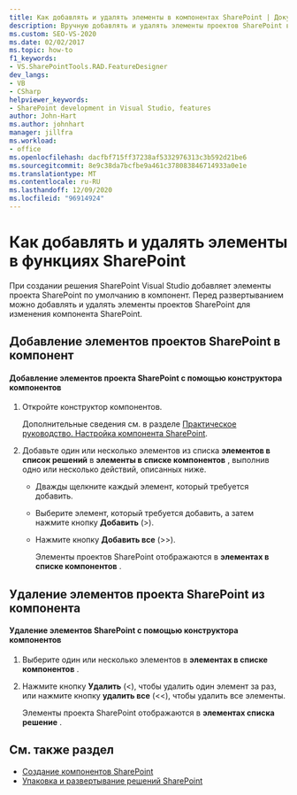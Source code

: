 ```yaml
---
title: Как добавлять и удалять элементы в компонентах SharePoint | Документация Майкрософт
description: Вручную добавлять и удалять элементы проектов SharePoint в компонентах SharePoint с помощью конструктора компонентов в Visual Studio.
ms.custom: SEO-VS-2020
ms.date: 02/02/2017
ms.topic: how-to
f1_keywords:
- VS.SharePointTools.RAD.FeatureDesigner
dev_langs:
- VB
- CSharp
helpviewer_keywords:
- SharePoint development in Visual Studio, features
author: John-Hart
ms.author: johnhart
manager: jillfra
ms.workload:
- office
ms.openlocfilehash: dacfbf715ff37238af5332976313c3b592d21be6
ms.sourcegitcommit: 8e9c38da7bcfbe9a461c378083846714933a0e1e
ms.translationtype: MT
ms.contentlocale: ru-RU
ms.lasthandoff: 12/09/2020
ms.locfileid: "96914924"
---
```

# <a name="how-to-add-and-remove-items-to-sharepoint-features"></a>Как добавлять и удалять элементы в функциях SharePoint
  При создании решения SharePoint Visual Studio добавляет элементы проекта SharePoint по умолчанию в компонент. Перед развертыванием можно добавлять и удалять элементы проектов SharePoint для изменения компонента SharePoint.

## <a name="add-sharepoint-project-items-to-a-feature"></a>Добавление элементов проектов SharePoint в компонент

#### <a name="to-add-sharepoint-project-items-with-the-feature-designer"></a>Добавление элементов проекта SharePoint с помощью конструктора компонентов

1. Откройте конструктор компонентов.

    Дополнительные сведения см. в разделе [Практическое руководство. Настройка компонента SharePoint](../sharepoint/how-to-customize-a-sharepoint-feature.md).

2. Добавьте один или несколько элементов из списка **элементов в список решений** в **элементы в списке компонентов** , выполнив одно или несколько действий, описанных ниже.

   - Дважды щелкните каждый элемент, который требуется добавить.

   - Выберите элемент, который требуется добавить, а затем нажмите кнопку **Добавить** (>).

   - Нажмите кнопку **Добавить все** (>>).

     Элементы проектов SharePoint отображаются в **элементах в списке компонентов** .

## <a name="remove-sharepoint-project-items-from-a-feature"></a>Удаление элементов проекта SharePoint из компонента

#### <a name="to-remove-sharepoint-items-with-the-feature-designer"></a>Удаление элементов SharePoint с помощью конструктора компонентов

1. Выберите один или несколько элементов в **элементах в списке компонентов** .

2. Нажмите кнопку **Удалить** (<), чтобы удалить один элемент за раз, или нажмите кнопку **удалить все** (<<), чтобы удалить все элементы.

     Элементы проекта SharePoint отображаются в **элементах списка решение** .

## <a name="see-also"></a>См. также раздел
- [Создание компонентов SharePoint](../sharepoint/creating-sharepoint-features.md)
- [Упаковка и развертывание решений SharePoint](../sharepoint/packaging-and-deploying-sharepoint-solutions.md)
